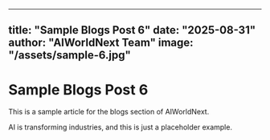 
---
title: "Sample Blogs Post 6"
date: "2025-08-31"
author: "AIWorldNext Team"
image: "/assets/sample-6.jpg"
---

# Sample Blogs Post 6

This is a sample article for the blogs section of AIWorldNext.

AI is transforming industries, and this is just a placeholder example.
